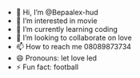 - 👋 Hi, I’m @Bepaalex-hud
- 👀 I’m interested in movie 
- 🌱 I’m currently learning coding 
- 💞️ I’m looking to collaborate on love
- 📫 How to reach me 08089873734
- 😄 Pronouns: let love led
- ⚡ Fun fact: football 

<!---
Bepaalex-hud/Bepaalex-hud is a ✨ special ✨ repository because its `README.md` (this file) appears on your GitHub profile.
You can click the Preview link to take a look at your changes.
--->
